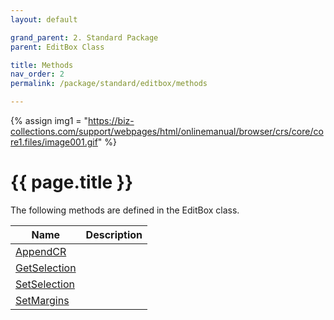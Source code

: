 ```yaml
---
layout: default

grand_parent: 2. Standard Package
parent: EditBox Class

title: Methods
nav_order: 2
permalink: /package/standard/editbox/methods

---
```

{% assign img1 = "https://biz-collections.com/support/webpages/html/onlinemanual/browser/crs/core/core1.files/image001.gif" %}


# {{ page.title }}

The following methods are defined in the EditBox class.

|Name       |  Description |
|----------	|--------------|
|[AppendCR](/package/standard/editbox/methods/appendcr)       | |
|[GetSelection](/package/standard/editbox/methods/getselection)       | |
|[SetSelection](/package/standard/editbox/methods/setselection)       | |
|[SetMargins](/package/standard/editbox/methods/setmargins)       | |